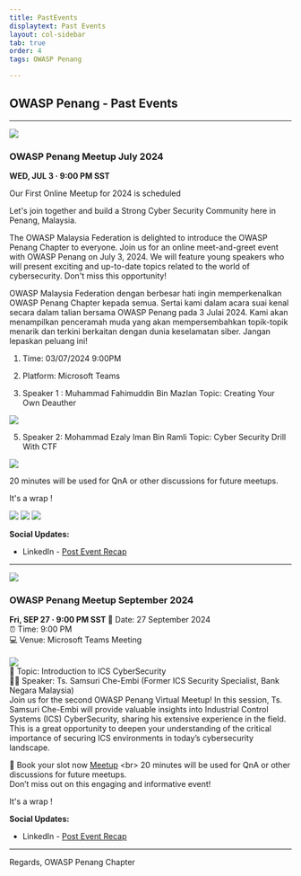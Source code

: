 ```yaml
---
title: PastEvents
displaytext: Past Events
layout: col-sidebar
tab: true
order: 4
tags: OWASP Penang

---
```


## OWASP Penang - Past Events

---

<img src="assets/images/BACK%20SIDE.png">

### OWASP Penang Meetup July 2024

<b> WED, JUL 3 · 9:00 PM SST </b>

Our First Online Meetup for 2024 is scheduled

Let's join together and build a Strong Cyber Security Community here in Penang, Malaysia.

The OWASP Malaysia Federation is delighted to introduce the OWASP Penang Chapter to everyone. Join us for an online meet-and-greet event with OWASP Penang on July 3, 2024. We will feature young speakers who will present exciting and up-to-date topics related to the world of cybersecurity. Don't miss this opportunity!

OWASP Malaysia Federation dengan berbesar hati ingin memperkenalkan OWASP Penang Chapter kepada semua. Sertai kami dalam acara suai kenal secara dalam talian bersama OWASP Penang pada 3 Julai 2024. Kami akan menampilkan penceramah muda yang akan mempersembahkan topik-topik menarik dan terkini berkaitan dengan dunia keselamatan siber. Jangan lepaskan peluang ini!

1. Time: 03/07/2024 9:00PM
2. Platform: Microsoft Teams

3. Speaker 1 : Muhammad Fahimuddin Bin Mazlan
 Topic: Creating Your Own Deauther
<img src="assets/images/1.png">

5. Speaker 2: Mohammad Ezaly Iman Bin Ramli
 Topic: Cyber Security Drill With CTF
<img src="assets/images/2.png">

20 minutes will be used for QnA or other discussions for future meetups.

It's a wrap ! 

<img src="assets/images/Speaker.png">
<img src="assets/images/Speaker2.png">
<img src="assets/images/Speaker3.png">

**Social Updates:**

- LinkedIn - [Post Event Recap](https://www.linkedin.com/posts/owaspmalaysia_we-are-thrilled-to-share-that-our-recent-activity-7214279037664288769-7pVa)

---

<img src="assets/images/Banner_3.png">

### OWASP Penang Meetup September 2024

<b> Fri, SEP 27 · 9:00 PM SST </b>
📅 Date: 27 September 2024
<br>
⏰ Time: 9:00 PM
<br>
💻 Venue: Microsoft Teams Meeting
<br>
<br>
<img src="assets/images/Event_Speaker.png">
<br>
🎤 Topic: Introduction to ICS CyberSecurity
<br>
👨‍💼 Speaker: Ts. Samsuri Che-Embi (Former ICS Security Specialist, Bank Negara Malaysia)
<br>
Join us for the second OWASP Penang Virtual Meetup! In this session, Ts. Samsuri Che-Embi will provide valuable insights into Industrial Control Systems (ICS) CyberSecurity, sharing his extensive experience in the field. This is a great opportunity to deepen your understanding of the critical importance of securing ICS environments in today’s cybersecurity landscape.

📌 Book your slot now [Meetup]([https://www.meetup.com/owasp-penang-chapter/events/303660679/](https://www.meetup.com/owasp-penang-chapter/events/303660679/?utm_medium=referral&utm_campaign=share-btn_savedevents_share_modal&utm_source=link))
<br>
20 minutes will be used for QnA or other discussions for future meetups.
<br>
Don’t miss out on this engaging and informative event!

It's a wrap ! 

**Social Updates:**

- LinkedIn - [Post Event Recap](https://www.linkedin.com/posts/owaspmalaysia_owasp-penang-virtual-meetup-2-has-ended-activity-7245458920796741633--4y_?utm_source=share&utm_medium=member_desktop)

---

Regards,
OWASP Penang Chapter 
